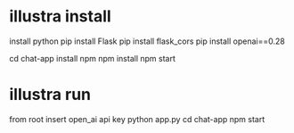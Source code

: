 # illustra install

install python
pip install Flask
pip install flask_cors
pip install openai==0.28

cd chat-app
install npm
npm install
npm start

# illustra run

from root
insert open_ai api key
python app.py
cd chat-app
npm start
